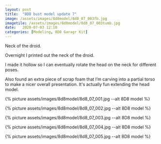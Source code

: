```yaml
---
layout: post
title:  "8D8 bust model update 7"
image: /assets/images/8d8model/8d8_07_003fb.jpg
imagetile: /assets/images/8d8model/8d8_07_003tumb.jpg
date:   2020-07-03 12:10
categories: [Modeling, 8D8 Garagr Kit]
---
```

Neck of the droid.

<!--more-->

Overnight I printed out the neck of the droid.

I made it hollow so I can eventually rotate the head on the neck for different poses.

Also found an extra piece of scrap foam that I’m carving into a partial torso to make a nicer overall presentation. It's actually fun extending the head model.

{% picture assets/images/8d8model/8d8_07_001.jpg --alt 8D8 model %}

{% picture assets/images/8d8model/8d8_07_002.jpg --alt 8D8 model %}

{% picture assets/images/8d8model/8d8_07_003.jpg --alt 8D8 model %}

{% picture assets/images/8d8model/8d8_07_004.jpg --alt 8D8 model %}

{% picture assets/images/8d8model/8d8_07_005.jpg --alt 8D8 model %}

